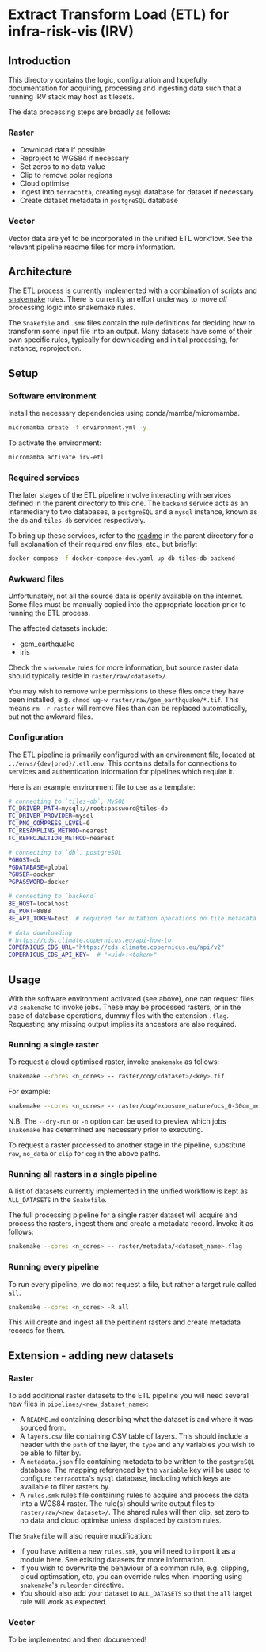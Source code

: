 # Extract Transform Load (ETL) for infra-risk-vis (IRV)

## Introduction

This directory contains the logic, configuration and hopefully documentation for
acquiring, processing and ingesting data such that a running IRV stack may host
as tilesets.

The data processing steps are broadly as follows:

### Raster

- Download data if possible
- Reproject to WGS84 if necessary
- Set zeros to no data value
- Clip to remove polar regions
- Cloud optimise
- Ingest into `terracotta`, creating `mysql` database for dataset if necessary
- Create dataset metadata in `postgreSQL` database

### Vector

Vector data are yet to be incorporated in the unified ETL workflow. See the
relevant pipeline readme files for more information.

## Architecture

The ETL process is currently implemented with a combination of scripts and
[snakemake](https://snakemake.readthedocs.io/en/stable/) rules. There is currently an
effort underway to move _all_ processing logic into snakemake rules.

The `Snakefile` and `.smk` files contain the rule definitions for deciding how
to transform some input file into an output. Many datasets have some of their
own specific rules, typically for downloading and initial processing, for
instance, reprojection.

## Setup

### Software environment

Install the necessary dependencies using conda/mamba/micromamba.

```bash
micromamba create -f environment.yml -y
```

To activate the environment:

```bash
micromamba activate irv-etl
```

### Required services

The later stages of the ETL pipeline involve interacting with services
defined in the parent directory to this one. The `backend` service acts as an
intermediary to two databases, a `postgreSQL` and a `mysql` instance, known as
the `db` and `tiles-db` services respectively.

To bring up these services, refer to the [readme](../README.md) in the parent
directory for a full explanation of their required env files, etc., but briefly:

```bash
docker compose -f docker-compose-dev.yaml up db tiles-db backend
```

### Awkward files

Unfortunately, not all the source data is openly available on the internet.
Some files must be manually copied into the appropriate location prior to
running the ETL process.

The affected datasets include:
- gem_earthquake
- iris

Check the `snakemake` rules for more information, but source raster data should
typically reside in `raster/raw/<dataset>/`.

You may wish to remove write permissions to these files once they have been
installed, e.g. `chmod ug-w raster/raw/gem_earthquake/*.tif`. This means `rm -r raster`
will remove files than can be replaced automatically, but not the awkward files.

### Configuration

The ETL pipeline is primarily configured with an environment file, located at
`../envs/{dev|prod}/.etl.env`. This contains details for connections to services
and authentication information for pipelines which require it.

Here is an example environment file to use as a template:

```bash
# connecting to `tiles-db`, MySQL
TC_DRIVER_PATH=mysql://root:password@tiles-db
TC_DRIVER_PROVIDER=mysql
TC_PNG_COMPRESS_LEVEL=0
TC_RESAMPLING_METHOD=nearest
TC_REPROJECTION_METHOD=nearest

# connecting to `db`, postgreSQL
PGHOST=db
PGDATABASE=global
PGUSER=docker
PGPASSWORD=docker

# connecting to `backend`
BE_HOST=localhost
BE_PORT=8888
BE_API_TOKEN=test  # required for mutation operations on tile metadata (`/tiles/sources POST & DELETE`).

# data downloading
# https://cds.climate.copernicus.eu/api-how-to
COPERNICUS_CDS_URL="https://cds.climate.copernicus.eu/api/v2"
COPERNICUS_CDS_API_KEY=  # "<uid>:<token>"
```

## Usage

With the software environment activated (see above), one can request files via
`snakemake` to invoke jobs. These may be processed rasters, or in the case of
database operations, dummy files with the extension `.flag`. Requesting any
missing output implies its ancestors are also required.

### Running a single raster

To request a cloud optimised raster, invoke `snakemake` as follows:

```bash
snakemake --cores <n_cores> -- raster/cog/<dataset>/<key>.tif
```

For example:

```bash
snakemake --cores <n_cores> -- raster/cog/exposure_nature/ocs_0-30cm_mean_1000.tif
```

N.B. The `--dry-run` or `-n` option can be used to preview which jobs
`snakemake` has determined are necessary prior to executing.

To request a raster processed to another stage in the pipeline, substitute
`raw`, `no_data` or `clip` for `cog` in the above paths.

### Running all rasters in a single pipeline

A list of datasets currently implemented in the unified workflow is kept as
`ALL_DATASETS` in the `Snakefile`.

The full processing pipeline for a single raster dataset will acquire and
process the rasters, ingest them and create a metadata record. Invoke it as
follows:

```bash
snakemake --cores <n_cores> -- raster/metadata/<dataset_name>.flag
```

### Running every pipeline

To run every pipeline, we do not request a file, but rather a target rule called `all`.

```bash
snakemake --cores <n_cores> -R all
```

This will create and ingest all the pertinent rasters and create metadata records for them.

## Extension - adding new datasets

### Raster

To add additional raster datasets to the ETL pipeline you will need several new
files in `pipelines/<new_dataset_name>`:

- A `README.md` containing describing what the dataset is and where it was
sourced from.
- A `layers.csv` file containing CSV table of layers.  This should include a
header with the `path` of the layer, the `type` and any variables you wish to be
able to filter by.
- A `metadata.json` file containing metadata to be written to the `postgreSQL`
database. The mapping referenced by the `variable` key will be used to configure
`terracotta`'s `mysql` database, including which keys are available to filter
rasters by.
- A `rules.smk` rules file containing rules to acquire and process the data into
a WGS84 raster. The rule(s) should write output files to
`raster/raw/<new_dataset>/`. The shared rules will then clip, set zero to no data
and cloud optimise unless displaced by custom rules.

The `Snakefile` will also require modification:
- If you have written a new `rules.smk`, you will need to import it as a module here.
See existing datasets for more information.
- If you wish to overwrite the behaviour of a common rule, e.g. clipping, cloud
optimsation, etc, you can override rules when importing using `snakemake`'s
`ruleorder` directive.
- You should also add your dataset to `ALL_DATASETS` so that the `all` target
rule will work as expected.

### Vector

To be implemented and then documented!
